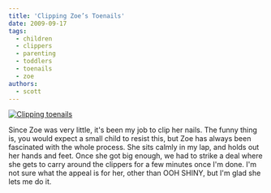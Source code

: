 ```yaml
---
title: 'Clipping Zoe’s Toenails'
date: 2009-09-17
tags:
  - children
  - clippers
  - parenting
  - toddlers
  - toenails
  - zoe
authors:
  - scott
---
```


[![Clipping toenails](/images/3609982100_531c7d0bef.jpg)](http://www.flickr.com/photos/spaceninja/3609982100/)

Since Zoe was very little, it's been my job to clip her nails. The funny thing is, you would expect a small child to resist this, but Zoe has always been fascinated with the whole process. She sits calmly in my lap, and holds out her hands and feet. Once she got big enough, we had to strike a deal where she gets to carry around the clippers for a few minutes once I'm done. I'm not sure what the appeal is for her, other than OOH SHINY, but I'm glad she lets me do it.
